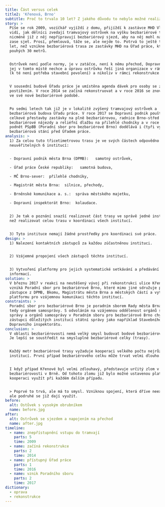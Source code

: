 ```yaml
---
title: Část versus celek
title2: 'Křenová, Brno'
subtitle: Proč to trvalo 10 let? Z jakého důvodu to nebylo možné realizovat rychleji?
story: >
  Píše se rok 2009, vozíčkář vyjíždí z domu, přijíždí k zastávce MHD Vlhká a
  vidí, jak dělníci zvedají tramvajový ostrůvek na výšku bezbariérové tramvaje,
  nicméně již z něj nepřipravují bezbariérový sjezd, aby na něj mohl najet a
  zase sjet. Prosí, přemlouvá, táže se, ale nejde to. Potrvá to ještě téměř 10
  let, než vznikne bezbariérová trasa ze zastávky MHD na Úřad práce, která měří
  pouhých 30 metrů.


  Ostrůvek není podle normy, je v zatáčce, není k němu přechod, Dopravní podnik
  jej v tomto místě nechce a úpravu ostrůvku řeší jiná organizace v rámci opravy
  (k té není potřeba stavební povolení) a nikoliv v rámci rekonstrukce. 


  V sousední budově Úřadu práce je umístěna agenda dávek pro osoby se zdravotním
  postižením. V roce 2014 se začíná rekonstruovat a v roce 2016 se znovu otevírá
  ve své nové bezbariérové podobě.


  Po sedmi letech tak již je v lokalitě zvýšený tramvajový ostrůvek a
  bezbariérová budova Úřadu práce. V roce 2017 se Dopravní podnik pouští do
  celkové přestavby zastávky na plně bezbariérovou, radnice Brno-střed dodělává
  bezbariérové nájezdy a reliéfní dlažbu na přilehlé chodníky a v roce 2018 na
  podnět PSpBB (Poradní sbor pro bezbariérové Brno) dodělává i čtyři vyhrazená
  bezbariérová stání před Úřadem práce.
analysis: >
  1) Za celou tuto třicetimetrovou trasu je ve svých částech odpovědno
  neuvěřitelných 6 institucí:


  - Dopravní podnik města Brna (DPMB):   samotný ostrůvek, 

  - Úřad práce České republiky:   samotná budova, 

  - MČ Brno-sever:  přilehlé chodníky, 

  - Magistrát města Brna:  silnice, přechody,  

  - Brněnské komunikace a. s.:  správa městského majetku, 

  - Dopravní inspektorát Brno:  kolaudace.


  2) Je tak o poznání snazší realizovat část trasy ve správě jedné instituce,
  než realizovat celou trasu v koordinaci všech institucí.


  3) Tyto instituce nemají žádné prostředky pro koordinaci své práce.
design: >
  1) Nalezení kontaktních zástupců za každou zúčastněnou instituci.


  2) Vzájemné propojení všech zástupců těchto institucí.


  3) Vytvoření platformy pro jejich systematické setkávání a předávání
  informací.
solution: >
  V březnu 2017 v reakci na neutěšený vývoj při rekonstrukci ulice Křenová
  vzniká Poradní sbor pro bezbariérové Brno, které mimo jiné sdružuje právě
  zástupce z DPMB, Bkomu, Magistrátu města Brna a městských částí a vytváří tak
  platformu pro vzájemnou komunikaci těchto institucí.
constraints: >
  Poradní sbor pro bezbariérové Brno je poradním sborem Rady města Brna a tím
  tedy orgánem samosprávy. S odvoláním na vzájemnou oddělenost orgánů státní
  správy a orgánů samosprávy v Poradním sboru pro bezbariérové Brno chybí
  zástupci důležitých institucí státní správy jako například Stavebního úřadu či
  Dopravního inspektorátu.
conclusion: >
  V oblasti bezbariérovosti nemá velký smysl budovat bodové bezbariérové úpravy.
  Je lepší se soustředit na smysluplné bezbariérové celky (trasy).


  Každý metr bezbariérové trasy vyžaduje kooperaci velkého počtu nejrůznějších
  institucí. První případ bezbariérového celku může trvat velmi dlouho.


  I když případ Křenové byl velmi zdlouhavý, představuje určitý zlom v řešení
  bezbariérovosti v Brně. Od tohoto zlomu již bylo možné ustavenou platformu pro
  kooperaci využít při každém dalším případu.


  > Poprvé to trvá, ale má to smysl. Vzniknou spojení, která dříve neexistovala,
  ale podruhé se již dají využít.
before:
  alt: Ostůvek s vysokým obrubníkem
  name: before.jpg
after:
  alt: Ostrůvek se sjezdem a napojením na přechod
  name: after.jpg
timeline:
  - name: znepřístupnění vstupu do tramvají
    parts: 5
    time: 2009
  - name: začíná rekonstrukce
    parts: 2
    time: 2014
  - name: přístupný Úřad práce
    parts: 1
    time: 2016
  - name: vznik Poradního sboru
    parts: 2
    time: 2017
dictionary:
  - oprava
  - rekonstrukce
---
```


